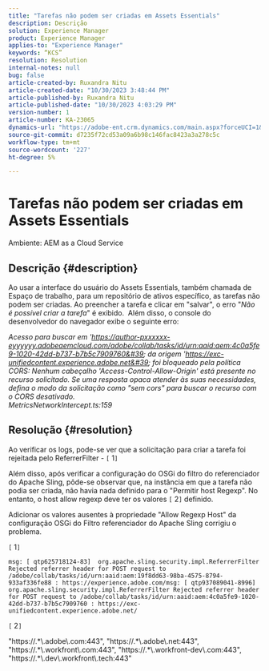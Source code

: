 ```yaml
---
title: "Tarefas não podem ser criadas em Assets Essentials"
description: Descrição
solution: Experience Manager
product: Experience Manager
applies-to: "Experience Manager"
keywords: “KCS”
resolution: Resolution
internal-notes: null
bug: false
article-created-by: Ruxandra Nitu
article-created-date: "10/30/2023 3:48:44 PM"
article-published-by: Ruxandra Nitu
article-published-date: "10/30/2023 4:03:29 PM"
version-number: 1
article-number: KA-23065
dynamics-url: "https://adobe-ent.crm.dynamics.com/main.aspx?forceUCI=1&pagetype=entityrecord&etn=knowledgearticle&id=fde700cb-3b77-ee11-8179-6045bd006295"
source-git-commit: d7235f72cd53a09a6b98c146fac8423a3a278c5c
workflow-type: tm+mt
source-wordcount: '227'
ht-degree: 5%

---
```


# Tarefas não podem ser criadas em Assets Essentials


Ambiente:
AEM as a Cloud Service

## Descrição {#description}


Ao usar a interface do usuário do Assets Essentials, também chamada de Espaço de trabalho, para um repositório de ativos específico, as tarefas não podem ser criadas.
Ao preencher a tarefa e clicar em &quot;salvar&quot;, o erro &quot;*Não é possível criar a tarefa*&quot; é exibido. 
Além disso, o console do desenvolvedor do navegador exibe o seguinte erro:

*Acesso para buscar em &#39;https://author-pxxxxxx-eyyyyyy.adobeaemcloud.com/adobe/collab/tasks/id/urn:aaid:aem:4c0a5fe9-1020-42dd-b737-b7b5c7909760&#39; da origem &#39;https://exc-unifiedcontent.experience.adobe.net&#39; foi bloqueado pela política CORS: Nenhum cabeçalho &#39;Access-Control-Allow-Origin&#39; está presente no recurso solicitado. Se uma resposta opaca atender às suas necessidades, defina o modo da solicitação como &quot;sem cors&quot; para buscar o recurso com o CORS desativado.
<br>MetricsNetworkIntercept.ts:159*


## Resolução {#resolution}


Ao verificar os logs, pode-se ver que a solicitação para criar a tarefa foi rejeitada pelo ReferrerFilter - `[` 1`]`

Além disso, após verificar a configuração do OSGi do filtro do referenciador do Apache Sling, pôde-se observar que, na instância em que a tarefa não podia ser criada, não havia nada definido para o &quot;Permitir host Regexp&quot;.
No entanto, o host allow regexp deve ter os valores `[` 2`]`  definido.

Adicionar os valores ausentes à propriedade &quot;Allow Regexp Host&quot; da configuração OSGi do Filtro referenciador do Apache Sling corrigiu o problema.

`[` 1`]`




```
msg: [ qtp625718124-83]  org.apache.sling.security.impl.ReferrerFilter Rejected referrer header for POST request to /adobe/collab/tasks/id/urn:aaid:aem:19f8dd63-98ba-4575-8794-933af336fe88 : https://experience.adobe.com/msg: [ qtp937089041-8996]  org.apache.sling.security.impl.ReferrerFilter Rejected referrer header for POST request to /adobe/collab/tasks/id/urn:aaid:aem:4c0a5fe9-1020-42dd-b737-b7b5c7909760 : https://exc-unifiedcontent.experience.adobe.net/
```


`[` 2`]`

&quot;https://.\*\\.adobe\\.com:443&quot;, &quot;https://.\*\\.adobe\\.net:443&quot;, &quot;https://.\*\\.workfront\\.com:443&quot;, &quot;https://.\*\\.workfront-dev\\.com:443&quot;, &quot;https://.\*\\.dev\\.workfront\\.tech:443&quot;
